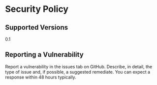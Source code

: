 # Security Policy

## Supported Versions

0.1

## Reporting a Vulnerability

Report a vulnerability in the issues tab on GitHub. Describe, in detail, the type of issue and, if possible, a suggested remediate. 
You can expect a response within 48 hours typically.
